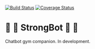 [![Build Status](https://travis-ci.org/mottaquikarim/strongbot.svg?branch=fix-travis)](https://travis-ci.org/mottaquikarim/strongbot) [![Coverage Status](https://coveralls.io/repos/github/mottaquikarim/strongbot/badge.svg?branch=master)](https://coveralls.io/github/mottaquikarim/strongbot?branch=master)

# 💪 💪 StrongBot 👊 👊

Chatbot gym companion. In development.


